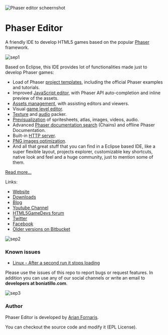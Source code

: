 ![Phaser editor scheernshot](https://github.com/boniatillo-com/PhaserEditor/raw/master/screens/header.png "Screenshot")

# Phaser Editor

A friendly IDE to develop HTML5 games based on the popular [Phaser][phaser] framework.

![sep1](http://phasereditor.boniatillo.com/images/logo.png)

Based on Eclipse, this IDE provides lot of functionalities made just to develop Phaser games:

* Load of Phaser [project templates][ProjectTemplates], including the official Phaser examples and tutorials.
* Improved [JavaScript editor][JSEditor], with Phaser API auto-completion and inline preview of the assets.
* [Assets management][AssetPack], with assisting editors and viewers.
* Visual [game level editor][Canvas].
* [Texture][Atlas] and [audio][AudioSprites] packer.
* [Previsualization][Preview] of spritesheets, atlas, images, videos, audio.
* Advanced [Phaser documentation search][Chains] (Chains) and offline Phaser Documentation.
* Built-in [HTTP server][HttpServer].
* [PNG images optimization][OptiPNG].
* And all that great stuff that you can find in a Eclipse based IDE, like a super flexible layout, projects explorer, customizable key shortcuts, native look and feel and a huge community, just to mention some of them.

[Read more...][pe_features]

Links:

* [Website][pe_website]
* [Downloads][pe_downloads]
* [Blog][pe_blog]
* [Youtube Channel][pe_youtube]
* [HTML5GameDevs forum][html5gamedevs]
* [Twitter][pe_twitter]
* [Facebook][pe_facebook]
* [Older versions on Bitbucket][bitbucket]


![sep2](http://phasereditor.boniatillo.com/images/cactus.png)

### Known issues

* [Linux - After a second run it stops loading](https://github.com/boniatillo-com/PhaserEditor/issues/10)

Please use the issues of this repo to report bugs or request features. In addition you can use any of our social channels or write an email to **developers at boniatillo.com**.

![sep3](http://phasereditor.boniatillo.com/images/guapen.png)

### Author

Phaser Editor is developed by [Arian Fornaris][pe_twitter].

You can checkout the source code and modify it (EPL License).



[phaser]: https://phaser.io
[bitbucket]: https://bitbucket.org/boniatillo/phasereditor
[bitbucket]: https://bitbucket.org/boniatillo/phasereditor
[pe_website]: http://phasereditor.boniatillo.com
[pe_blog]: http://phasereditor.boniatillo.com/blog
[pe_features]: http://phasereditor.boniatillo.com/blog/features
[html5gamedevs]: http://www.html5gamedevs.com/profile/8392-arian-fornaris
[pe_youtube]: https://www.youtube.com/playlist?list=PLB8gI_5U0MvCJuhPv-LBdi_a9PQxYxFqK
[pe_twitter]: https://twitter.org/boniatillo_com
[pe_facebook]: https://www.facebook.com/phasereditor/
[pe_downloads]: http://phasereditor.boniatillo.com/blog/downloads
[ProjectTemplates]: http://phasereditor.boniatillo.com/docs/first_steps.html#create-a-project
[JSEditor]: http://phasereditor.boniatillo.com/docs/jseditor.html
[AssetPack]: http://phasereditor.boniatillo.com/docs/assets_manager.html
[Atlas]: http://phasereditor.boniatillo.com/docs/texture_packer.html
[Preview]: http://phasereditor.boniatillo.com/docs/preview_window.html
[Chains]: http://phasereditor.boniatillo.com/docs/chains.html
[HttpServer]: http://phasereditor.boniatillo.com/docs/first_steps.html#run-the-game
[OptiPNG]: http://phasereditor.boniatillo.com/docs/optipng.html
[Canvas]: http://phasereditor.boniatillo.com/docs/canvas.html
[AudioSprites]: http://phasereditor.boniatillo.com/docs/audio_sprites.html
